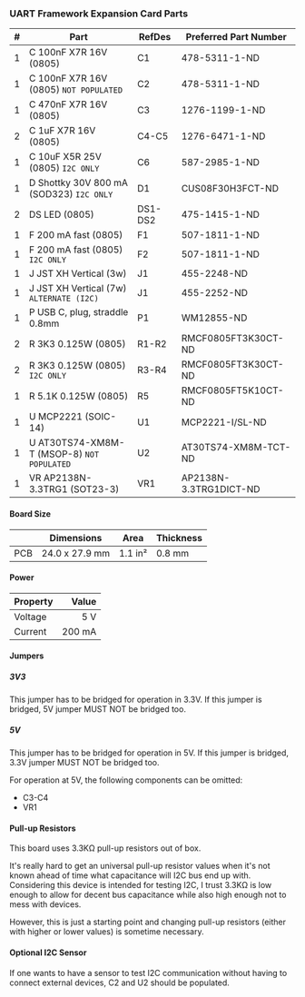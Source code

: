 ### UART Framework Expansion Card Parts

|  # | Part                                       | RefDes  | Preferred Part Number      |
|---:|--------------------------------------------|---------|----------------------------|
|  1 | C 100nF X7R 16V (0805)                     | C1      | 478-5311-1-ND              |
|  1 | C 100nF X7R 16V (0805) `NOT POPULATED`     | C2      | 478-5311-1-ND              |
|  1 | C 470nF X7R 16V (0805)                     | C3      | 1276-1199-1-ND             |
|  2 | C 1uF X7R 16V (0805)                       | C4-C5   | 1276-6471-1-ND             |
|  1 | C 10uF X5R 25V (0805) `I2C ONLY`           | C6      | 587-2985-1-ND              |
|  1 | D Shottky 30V 800 mA (SOD323) `I2C ONLY`   | D1      | CUS08F30H3FCT-ND           |
|  2 | DS LED (0805)                              | DS1-DS2 | 475-1415-1-ND              |
|  1 | F 200 mA fast (0805)                       | F1      | 507-1811-1-ND              |
|  1 | F 200 mA fast (0805) `I2C ONLY`            | F2      | 507-1811-1-ND              |
|  1 | J JST XH Vertical (3w)                     | J1      | 455-2248-ND                |
|  1 | J JST XH Vertical (7w) `ALTERNATE (I2C)`   | J1      | 455-2252-ND                |
|  1 | P USB C, plug, straddle 0.8mm              | P1      | WM12855-ND                 |
|  2 | R 3K3 0.125W (0805)                        | R1-R2   | RMCF0805FT3K30CT-ND        |
|  2 | R 3K3 0.125W (0805) `I2C ONLY`             | R3-R4   | RMCF0805FT3K30CT-ND        |
|  1 | R 5.1K 0.125W (0805)                       | R5      | RMCF0805FT5K10CT-ND        |
|  1 | U MCP2221 (SOIC-14)                        | U1      | MCP2221-I/SL-ND            |
|  1 | U AT30TS74-XM8M-T (MSOP-8) `NOT POPULATED` | U2      | AT30TS74-XM8M-TCT-ND       |
|  1 | VR AP2138N-3.3TRG1 (SOT23-3)               | VR1     | AP2138N-3.3TRG1DICT-ND     |


#### Board Size

|       |      Dimensions | Area    | Thickness |
|-------|-----------------|---------|-----------|
| PCB   |  24.0 x 27.9 mm | 1.1 in² |    0.8 mm |


#### Power

| Property | Value  |
|----------|-------:|
| Voltage  |    5 V |
| Current  | 200 mA |


#### Jumpers

##### 3V3

This jumper has to be bridged for operation in 3.3V. If this jumper is bridged,
5V jumper MUST NOT be bridged too.

##### 5V

This jumper has to be bridged for operation in 5V. If this jumper is bridged,
3.3V jumper MUST NOT be bridged too.

For operation at 5V, the following components can be omitted:
* C3-C4
* VR1


#### Pull-up Resistors

This board uses 3.3KΩ pull-up resistors out of box.

It's really hard to get an universal pull-up resistor values when it's not
known ahead of time what capacitance will I2C bus end up with. Considering
this device is intended for testing I2C, I trust 3.3KΩ is low enough to
allow for decent bus capacitance while also high enough not to mess with
devices.

However, this is just a starting point and changing pull-up resistors (either
with higher or lower values) is sometime necessary.


#### Optional I2C Sensor

If one wants to have a sensor to test I2C communication without having to
connect external devices, C2 and U2 should be populated.
